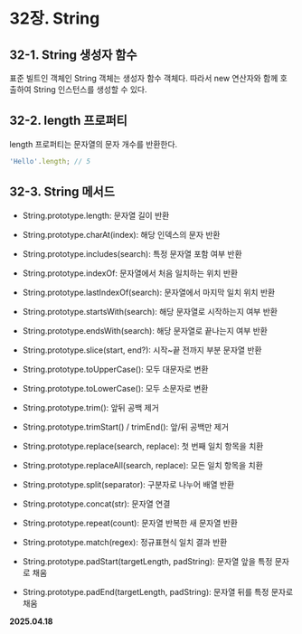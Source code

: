 # 32장. String

## 32-1. String 생성자 함수

표준 빌트인 객체인 String 객체는 생성자 함수 객체다. 따라서 new 연산자와 함께 호출하여 String 인스턴스를 생성할 수 있다.

## 32-2. length 프로퍼티

length 프로퍼티는 문자열의 문자 개수를 반환한다.

```javascript
'Hello'.length; // 5
```

## 32-3. String 메서드

- String.prototype.length: 문자열 길이 반환
- String.prototype.charAt(index): 해당 인덱스의 문자 반환
- String.prototype.includes(search): 특정 문자열 포함 여부 반환 
- String.prototype.indexOf: 문자열에서 처음 일치하는 위치 반환 
- String.prototype.lastIndexOf(search): 문자열에서 마지막 일치 위치 반환
- String.prototype.startsWith(search): 해당 문자열로 시작하는지 여부 반환
- String.prototype.endsWith(search): 해당 문자열로 끝나는지 여부 반환
- String.prototype.slice(start, end?): 시작~끝 전까지 부분 문자열 반환

- String.prototype.toUpperCase(): 모두 대문자로 변환
- String.prototype.toLowerCase(): 모두 소문자로 변환
- String.prototype.trim(): 앞뒤 공백 제거
- String.prototype.trimStart() / trimEnd(): 앞/뒤 공백만 제거
- String.prototype.replace(search, replace): 첫 번째 일치 항목을 치환
- String.prototype.replaceAll(search, replace): 모든 일치 항목을 치환
- String.prototype.split(separator): 구분자로 나누어 배열 반환
- String.prototype.concat(str): 문자열 연결
- String.prototype.repeat(count): 문자열 반복한 새 문자열 반환
- String.prototype.match(regex): 정규표현식 일치 결과 반환
- String.prototype.padStart(targetLength, padString): 문자열 앞을 특정 문자로 채움
- String.prototype.padEnd(targetLength, padString): 문자열 뒤를 특정 문자로 채움


**2025.04.18**